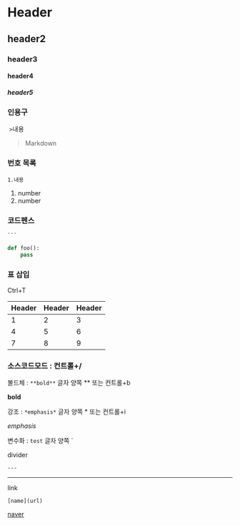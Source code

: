 # Header	#

## header2	##

### header3	###

#### header4	####

##### header5	#####



### 인용구

​	`>`내용     

> Markdown



### 번호 목록

`1.내용`

1. number	
2. number



### 코드펜스

` ``` `

```python
def foo():
	pass
```



### 표 삽입

Ctrl+T

| Header | Header | Header |
| ------ | ------ | ------ |
| 1      | 2      | 3      |
| 4      | 5      | 6      |
| 7      | 8      | 9      |



### 소스코드모드 : 컨트롤+/ 





 볼드체 : `**bold**`  글자 양쪽 ** 또는 컨트롤+b

**bold**



강조 : `*emphasis*`	글자 양쪽 * 또는 컨트롤+i

*emphasis*



변수화 : `test`	글자 양쪽 ` 



 divider

`---`

---



link

`[name](url)`

[naver](https://www.naver.com)









